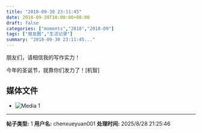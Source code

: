 ```yaml
---
title: "2018-09-30 23:11:45"
date: 2018-09-30T10:00:00+08:00
draft: false
categories: ["moments","2018","2018-09"]
tags: ["朋友圈","生活记录"]
summary: "2018-09-30 23:11:45..."
---
```


朋友们，请相信我的写作实力！

今年的圣诞节，就靠你们发力了！[机智]

## 媒体文件

- ![Media 1](/Moments/photos/2018-09-30/201809302311450.jpg)

---

**帖子类型:** 1
**用户名:** chenxueyuan001
**处理时间:** 2025/8/28 21:25:46